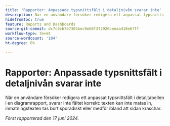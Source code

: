```yaml
---
title: 'Rapporter: Anpassade typsnittsfält i detaljnivån svarar inte'
description: När en användare försöker redigera ett anpassat typsnittsfält i detaljtabellen i en diagramrapport, svarar inte fältet korrekt - texten kan inte matas in, inmatningstexten tas bort sporadiskt eller medför ibland att sidan kraschar.
hidefromtoc: true
feature: Reports and Dashboards
source-git-commit: dc7c9cb7e7304bec9e68f3f2926ceeaad18e67ff
workflow-type: tm+mt
source-wordcount: '104'
ht-degree: 0%

---
```


# Rapporter: Anpassade typsnittsfält i detaljnivån svarar inte

När en användare försöker redigera ett anpassat typsnittsfält i detaljtabellen i en diagramrapport, svarar inte fältet korrekt: texten kan inte matas in, inmatningstexten tas bort sporadiskt eller medför ibland att sidan kraschar.

_Först rapporterad den 17 juni 2024._
